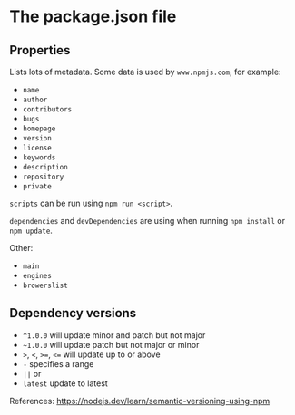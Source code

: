 # The package.json file

## Properties

Lists lots of metadata. Some data is used by `www.npmjs.com`, for example:
- `name`
- `author`
- `contributors`
- `bugs`
- `homepage`
- `version`
- `license`
- `keywords`
- `description`
- `repository`
- `private`

`scripts` can be run using `npm run <script>`.

`dependencies` and `devDependencies` are using when running `npm install` or `npm update`.

Other:
- `main`
- `engines`
- `browerslist`

## Dependency versions
- `^1.0.0` will update minor and patch but not major
- `~1.0.0` will update patch but not major or minor
- `>`, `<`, `>=`, `<=` will update up to or above
- `-` specifies a range
- `||` or
- `latest` update to latest

References: https://nodejs.dev/learn/semantic-versioning-using-npm
